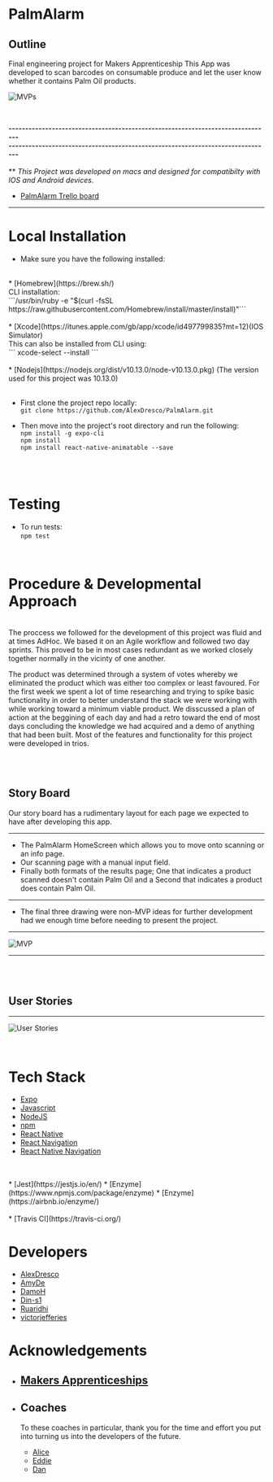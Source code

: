 # __PalmAlarm__

## Outline

 Final engineering project for Makers Apprenticeship
This App was developed to scan barcodes on consumable produce and let the user know whether it contains Palm Oil products. 

![MVPs](https://imgur.com/kGLkqoz.png) 

<br />

__-------------------------------------------------------------------------------__ <br />
__-------------------------------------------------------------------------------__ 
<br />
<br />
** _This Project was developed on macs and designed for compatibilty with IOS and Android devices._
* [PalmAlarm Trello board](https://trello.com/b/Vjoo030t/palmalarm)

---

# Local Installation

* Make sure you have the following installed: <br />
<br />
    * [Homebrew](https://brew.sh/) <br /> CLI installation: <br />
    ```/usr/bin/ruby -e "$(curl -fsSL https://raw.githubusercontent.com/Homebrew/install/master/install)"``` <br />
<br />
    * [Xcode](https://itunes.apple.com/gb/app/xcode/id497799835?mt=12)(IOS Simulator) <br /> This can also be installed from CLI using: <br /> 
    ``` xcode-select --install ``` <br />
    <br />
    * [Nodejs](https://nodejs.org/dist/v10.13.0/node-v10.13.0.pkg) (The version used for this project was 10.13.0)
    <br />
    <br />

* First clone the project repo locally: <br />
    ``` git clone https://github.com/AlexDresco/PalmAlarm.git ```

* Then move into the project's root directory and run the following: <br />
    ``` npm install -g expo-cli ``` <br />
    ``` npm install ``` <br />
    ``` npm install react-native-animatable --save ```
<br />
<br />

# Testing
* To run tests:<br />
    ``` npm test ```

<br />


# __Procedure & Developmental Approach__
<br />
The proccess we followed for the development of this project was fluid and at times AdHoc.
We based it on an Agile workflow and followed two day sprints.
This proved to be in most cases redundant as we worked closely together normally in the vicinty of one another.

The product was determined through a system of votes whereby we eliminated the product which was either too complex or least favoured.
For the first week we spent a lot of time researching and trying to spike basic functionality in order to better understand the stack we were working with while working toward a minimum viable product.
We disscussed a plan of action at the beggining of each day and had a retro toward the end of most days concluding the knowledge we had acquired and a demo of anything that had been built.
Most of the features and functionality for this project were developed in trios.

<br />
<br />

   ## __Story Board__

Our story board has a rudimentary layout for each page we expected to have after developing this app.

---

 - The PalmAlarm HomeScreen which allows you to move onto scanning or an info page.
 - Our scanning page with a manual input field.
 - Finally both formats of the results page; One that indicates a product scanned doesn't contain Palm Oil and a Second that indicates a product does contain Palm Oil.
 ---
 - The final three drawing were non-MVP ideas for further development had we enough time before needing to present the project.

---
   ![MVP](https://imgur.com/jYc1Lq5.png)

---
<br />
<br />

   ## __User Stories__
   ---
   ![User Stories](https://imgur.com/Z1aPT60.png)
    
<br />

# Tech Stack

* [Expo](https://github.com/expo/expo)
* [Javascript](https://www.javascript.com/)
* [NodeJS](https://nodejs.org/en/)
* [npm](https://www.npmjs.com/)
* [React Native](https://www.reactnative.guide/index.html)
* [React Navigation](https://reactnavigation.org/)
* [React Native Navigation](https://wix.github.io/react-native-navigation/#/)
<br />
<br />
* [Jest](https://jestjs.io/en/)
* [Enzyme](https://www.npmjs.com/package/enzyme)
* [Enzyme](https://airbnb.io/enzyme/)
<br />
<br />
* [Travis CI](https://travis-ci.org/)
<br />

# Developers
  * [AlexDresco](https://github.com/AlexDresco)
  * [AmyDe](https://github.com/AmyDe)
  * [DamoH](https://github.com/DamoH)
  * [Din-s1](https://github.com/Din-s1)
  * [Ruaridhi](https://github.com/Ruaridhi)
  * [victorjefferies](https://github.com/victorjefferies)

# __Acknowledgements__

* ## __[Makers Apprenticeships](https://makers.tech/)__

* ## __Coaches__
    To these coaches in particular, 
    thank you for the time and effort you put into turning us into the developers of the future.
    * [Alice](https://github.com/alicelieutier)
    * [Eddie](https://github.com/EdwardAndress)
    * [Dan](https://github.com/dbugsy)

